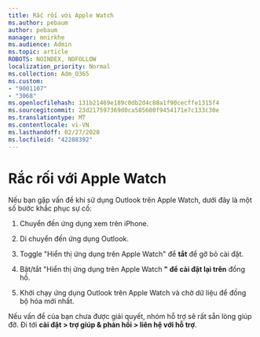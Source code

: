 ```yaml
---
title: Rắc rối với Apple Watch
ms.author: pebaum
author: pebaum
manager: mnirkhe
ms.audience: Admin
ms.topic: article
ROBOTS: NOINDEX, NOFOLLOW
localization_priority: Normal
ms.collection: Adm_O365
ms.custom:
- "9001107"
- "3068"
ms.openlocfilehash: 131b21469e189c0db2d4c88a1f90cecffe1315f4
ms.sourcegitcommit: 23d217597369d0ca585600f9454171e7c133c30e
ms.translationtype: MT
ms.contentlocale: vi-VN
ms.lasthandoff: 02/27/2020
ms.locfileid: "42288392"
---
```

# <a name="trouble-with-the-apple-watch"></a>Rắc rối với Apple Watch

Nếu bạn gặp vấn đề khi sử dụng Outlook trên Apple Watch, dưới đây là một số bước khắc phục sự cố: 

1. Chuyển đến ứng dụng xem trên iPhone.

2. Di chuyển đến ứng dụng Outlook.

3. Toggle "Hiển thị ứng dụng trên Apple Watch" để **tắt** để gỡ bỏ cài đặt.

4. Bật/tắt "Hiển thị ứng dụng trên Apple Watch **" để cài đặt lại trên** đồng hồ.

5. Khởi chạy ứng dụng Outlook trên Apple Watch và chờ dữ liệu để đồng bộ hóa mới nhất. 

Nếu vấn đề của bạn chưa được giải quyết, nhóm hỗ trợ sẽ rất sẵn lòng giúp đỡ. Đi tới **cài đặt > trợ giúp & phản hồi > liên hệ với hỗ trợ**. 